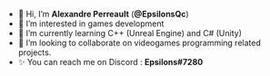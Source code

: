 - 👋 Hi, I’m **Alexandre Perreault** (**@EpsilonsQc**)
- 👀 I’m interested in games development
- 🌱 I’m currently learning C++ (Unreal Engine) and C# (Unity)
- 💞️ I’m looking to collaborate on videogames programming related projects.
- ✨ You can reach me on Discord : **Epsilons#7280**

<!---
EpsilonsQc/EpsilonsQc is a ✨ special ✨ repository because its `README.md` (this file) appears on your GitHub profile.
You can click the Preview link to take a look at your changes.
--->
